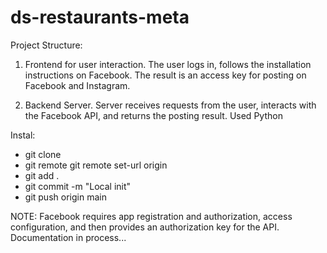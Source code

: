 # ds-restaurants-meta
Project Structure:

1. Frontend for user interaction.
   The user logs in, follows the installation instructions on Facebook.
   The result is an access key for posting on Facebook and Instagram.

3. Backend Server.
   Server receives requests from the user, interacts with the Facebook API, and returns the posting result.
   Used Python

Instal:
- git clone <URL>
- git remote git remote set-url origin <URL>
- git add .
- git commit -m "Local init"
- git push origin main


NOTE:
Facebook requires app registration and authorization, access configuration, and then provides an authorization key for the API.
Documentation in process...

